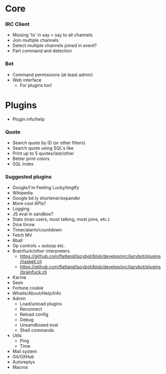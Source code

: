 # Core

### IRC Client

- Missing 'to' in say = say to all channels
- Join multiple channels
- Detect multiple channels joined in event?
- Part command and detection

### Bot

- Command permissions (at least admin)
- Web interface
   - For plugins too!

# Plugins

- Plugin info/help

### Quote

- Search quote by ID (or other filters)
- Search quote using SQL's like
- Print up to 5 quotes/last/other
- Better print colors
- SQL Index

### Suggested plugins

- Google/I'm Feeling Lucky/lmgtfy
- Wikipedia
- Google bit.ly shortener/expander
- More cool APIs?
- Logging
- JS eval in sandbox?
- Stats (max users, most talking, most joins, etc.)
- Dice throw
- Timer/alarm/countdown
- Fetch MV
- 8ball
- Op controls + autoop etc.
- Brainfuck/other interpreters
   - https://github.com/flatland/lazybot/blob/develop/src/lazybot/plugins/haskell.clj
   - https://github.com/flatland/lazybot/blob/develop/src/lazybot/plugins/brainfuck.clj
- Karma
- Seen
- Fortune cookie
- WhatIs/About/Help/Info
- Admin
   - Load/unload plugins
   - Reconnect
   - Reload config
   - Debug
   - Unsandboxed eval
   - Shell commands
- Utils
   - Ping
   - Time
- Mail system
- Git/GitHub
- Autoreplys
- Macros
